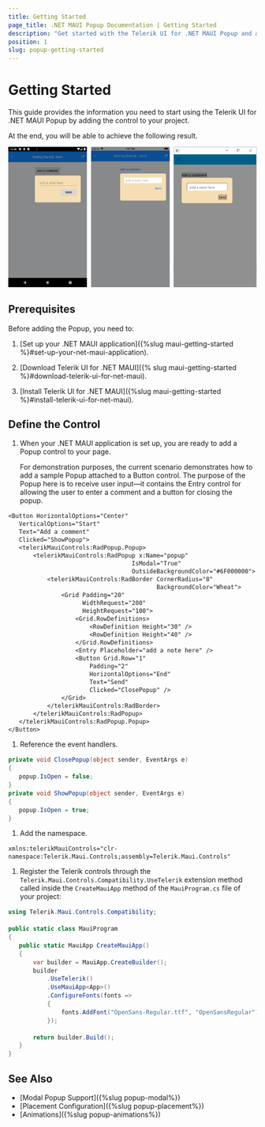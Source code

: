 ```yaml
---
title: Getting Started
page_title: .NET MAUI Popup Documentation | Getting Started
description: "Get started with the Telerik UI for .NET MAUI Popup and add the control to your .NET MAUI project."
position: 1
slug: popup-getting-started
---
```


# Getting Started

This guide provides the information you need to start using the Telerik UI for .NET MAUI Popup by adding the control to your project.

At the end, you will be able to achieve the following result.

![RadPopup](images/popup_getting_started.png)

## Prerequisites

Before adding the Popup, you need to:

1. [Set up your .NET MAUI application]({%slug maui-getting-started %}#set-up-your-net-maui-application).

1. [Download Telerik UI for .NET MAUI]({% slug maui-getting-started %}#download-telerik-ui-for-net-maui).

1. [Install Telerik UI for .NET MAUI]({%slug maui-getting-started %}#install-telerik-ui-for-net-maui).

## Define the Control

1. When your .NET MAUI application is set up, you are ready to add a Popup control to your page.

	For demonstration purposes, the current scenario demonstrates how to add a sample Popup attached to a Button control. The purpose of the Popup here is to receive user input&mdash;it contains the Entry control for allowing the user to enter a comment and a button for closing the popup.

 ```XAML
<Button HorizontalOptions="Center"
	VerticalOptions="Start"
	Text="Add a comment"
	Clicked="ShowPopup">
	<telerikMauiControls:RadPopup.Popup>
		<telerikMauiControls:RadPopup x:Name="popup"
									IsModal="True"
									OutsideBackgroundColor="#6F000000">
			<telerikMauiControls:RadBorder CornerRadius="8"
										   BackgroundColor="Wheat">
				<Grid Padding="20"
					  WidthRequest="200"
					  HeightRequest="100">
					<Grid.RowDefinitions>
						<RowDefinition Height="30" />
						<RowDefinition Height="40" />
					</Grid.RowDefinitions>
					<Entry Placeholder="add a note here" />
					<Button Grid.Row="1"
						Padding="2"
						HorizontalOptions="End"
						Text="Send"
						Clicked="ClosePopup" />
				</Grid>
			</telerikMauiControls:RadBorder>
		</telerikMauiControls:RadPopup>
	</telerikMauiControls:RadPopup.Popup>
</Button>
 ```

1. Reference the event handlers.

 ```C#
private void ClosePopup(object sender, EventArgs e)
{
    popup.IsOpen = false;
}
private void ShowPopup(object sender, EventArgs e)
{
    popup.IsOpen = true;
}
 ```

1. Add the namespace.

 ```XAML
xmlns:telerikMauiControls="clr-namespace:Telerik.Maui.Controls;assembly=Telerik.Maui.Controls"
 ```

1. Register the Telerik controls through the `Telerik.Maui.Controls.Compatibility.UseTelerik` extension method called inside the `CreateMauiApp` method of the `MauiProgram.cs` file of your project:

 ```C#
 using Telerik.Maui.Controls.Compatibility;

 public static class MauiProgram
 {
	public static MauiApp CreateMauiApp()
	{
		var builder = MauiApp.CreateBuilder();
		builder
			.UseTelerik()
			.UseMauiApp<App>()
			.ConfigureFonts(fonts =>
			{
				fonts.AddFont("OpenSans-Regular.ttf", "OpenSansRegular");
			});

		return builder.Build();
	}
 }           
 ```
 
## See Also

- [Modal Popup Support]({%slug popup-modal%})
- [Placement Configuration]({%slug popup-placement%})
- [Animations]({%slug popup-animations%})
